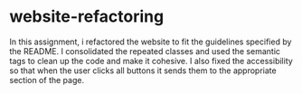 # website-refactoring
In this assignment, i refactored the website to fit the guidelines specified by the README. 
I consolidated the repeated classes and used the semantic tags to clean up the code and make it cohesive.
I also fixed the accessibility so that when the user clicks all buttons it sends them to the appropriate section of the page.